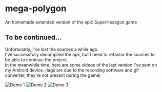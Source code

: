 # mega-polygon
An homemade extended version of the epic SuperHexagon game

## To be continued...

Unfortunatly, I've lost the sources a while ago.  
I've successfully decompiled the apk, but I need to refactor the sources to be able to continue the project.  
In the meanwhile time, here are some videos of the last version I've sent on my Android device. (lags are due to the recording software and gif converter, they're not present during the game)

![Demo 1](https://media.giphy.com/media/oiIII41iSQyMo/giphy.gif)
![Demo 2](https://media.giphy.com/media/uvtWZ2WHUdmXC/giphy.gif)
![Demo 3](https://media.giphy.com/media/nqQOEFK3evS6I/giphy.gif)

